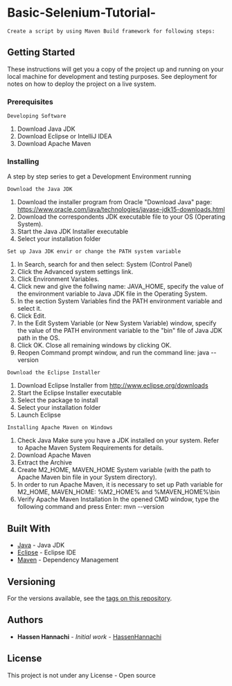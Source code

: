 # Basic-Selenium-Tutorial-
```
Create a script by using Maven Build framework for following steps:
```
## Getting Started

These instructions will get you a copy of the project up and running on your local machine for development and testing purposes. See deployment for notes on how to deploy the project on a live system.

### Prerequisites
```
Developing Software 
```
1. Download Java JDK 
2. Download Eclipse or IntelliJ IDEA
3. Download Apache Maven

### Installing

A step by step series to get a Development Environment running 
```
Download the Java JDK
```
1. Download the installer program from Oracle "Download Java" page: https://www.oracle.com/java/technologies/javase-jdk15-downloads.html
2. Download the correspondents JDK executable file to your OS (Operating System).
2. Start the Java JDK Installer executable
3. Select your installation folder

```
Set up Java JDK envir or change the PATH system variable
```
1. In Search, search for and then select: System (Control Panel)
2. Click the Advanced system settings link.
3. Click Environment Variables.
4. Click new and give the follwing name: JAVA_HOME, specify the value of the environment variable to Java JDK file in the Operating System.
5. In the section System Variables find the PATH environment variable and select it. 
6. Click Edit. 
6. In the Edit System Variable (or New System Variable) window, specify the value of the PATH environment variable to the "bin" file of Java JDK path in the OS.
7. Click OK. Close all remaining windows by clicking OK.
8. Reopen Command prompt window, and run the command line: java --version

```
Download the Eclipse Installer
```
1. Download Eclipse Installer from http://www.eclipse.org/downloads
2. Start the Eclipse Installer executable
3. Select the package to install
4. Select your installation folder
5. Launch Eclipse

```
Installing Apache Maven on Windows
```
1. Check Java
Make sure you have a JDK installed on your system. Refer to Apache Maven System Requirements for details.
2. Download Apache Maven
3. Extract the Archive
4. Create M2_HOME, MAVEN_HOME System variable (with the path to Apache Maven bin file in your System directory).
5. In order to run Apache Maven, it is necessary to set up Path variable for M2_HOME, MAVEN_HOME:
   %M2_HOME% and %MAVEN_HOME%\bin
6. Verify Apache Maven Installation
In the opened CMD window, type the following command and press Enter: mvn --version

## Built With

* [Java](https://www.oracle.com/java/) - Java JDK
* [Eclipse](https://www.eclipse.org/) - Eclipse IDE
* [Maven](https://maven.apache.org/) - Dependency Management

## Versioning

For the versions available, see the [tags on this repository](https://github.com/HannachiHassen/project/tags). 

## Authors

* **Hassen Hannachi** - *Initial work* - [HassenHannachi](https://github.com/HannachiHassen)

## License

This project is not under any License - Open source 
